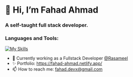 <h1>👋 Hi, I’m Fahad Ahmad</h1>
<h3>A self-taught full stack developer.</h2>

<h3>Languages and Tools:</h3>

[![My Skills](https://skillicons.dev/icons?i=ts,html,css,go,react,flutter,angular,nodejs,mysql,mongodb,docker,kubernetes,gcp)](https://skillicons.dev)

- 🌱 Currently working as a Fullstack Developer [@Rasameel](https://github.com/rasameel)
- ✨ Portfolio: https://fahad-ahmad.netlify.app/
- 📫 How to reach me: fahad.devx@gmail.com


<!---
Fahad-Ha/Fahad-Ha is a ✨ special ✨ repository because its `README.md` (this file) appears on your GitHub profile.
You can click the Preview link to take a look at your changes.
--->

